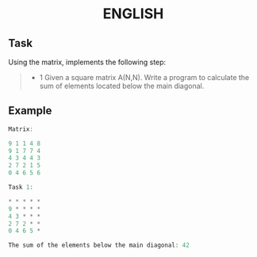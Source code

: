 # <p align=center>**ENGLISH**</p>

## Task

Using the matrix, implements the following step:

> - 1 Given a square matrix A(N,N). Write a program to calculate the sum of elements located below the main diagonal.

## Example

```cpp
Matrix:

9 1 1 4 8
9 1 7 7 4
4 3 4 4 3
2 7 2 1 5
0 4 6 5 6

Task 1:

* * * * *
9 * * * *
4 3 * * *
2 7 2 * *
0 4 6 5 *

The sum of the elements below the main diagonal: 42
```
